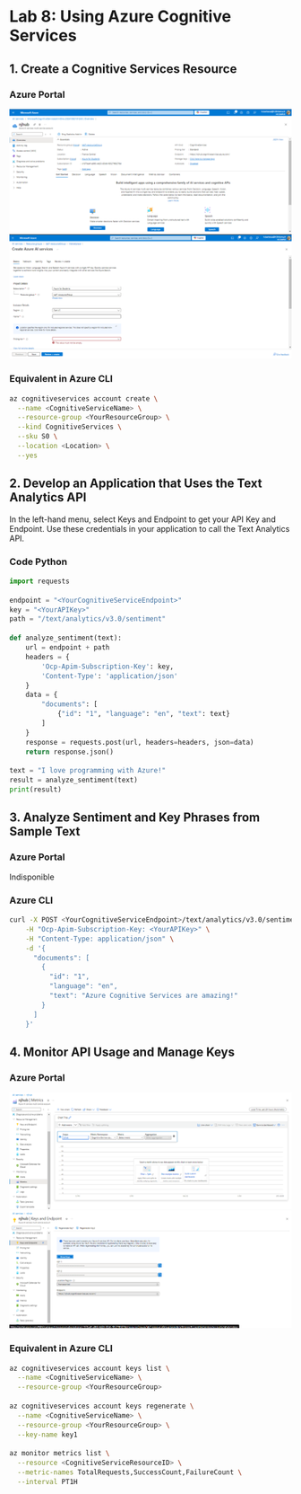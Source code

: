 # Lab 8: Using Azure Cognitive Services

## 1. Create a Cognitive Services Resource

### Azure Portal
![Image 1](./1.png)
![Image 2](./2.png)

### Equivalent in Azure CLI
```bash
az cognitiveservices account create \
  --name <CognitiveServiceName> \
  --resource-group <YourResourceGroup> \
  --kind CognitiveServices \
  --sku S0 \
  --location <Location> \
  --yes
  ```

## 2. Develop an Application that Uses the Text Analytics API

In the left-hand menu, select Keys and Endpoint to get your API Key and Endpoint.
Use these credentials in your application to call the Text Analytics API.

### Code Python
```python
import requests

endpoint = "<YourCognitiveServiceEndpoint>"
key = "<YourAPIKey>"
path = "/text/analytics/v3.0/sentiment"

def analyze_sentiment(text):
    url = endpoint + path
    headers = {
        'Ocp-Apim-Subscription-Key': key,
        'Content-Type': 'application/json'
    }
    data = {
        "documents": [
            {"id": "1", "language": "en", "text": text}
        ]
    }
    response = requests.post(url, headers=headers, json=data)
    return response.json()

text = "I love programming with Azure!"
result = analyze_sentiment(text)
print(result)
  ```

## 3. Analyze Sentiment and Key Phrases from Sample Text

### Azure Portal
Indisponible

### Azure CLI
```bash
curl -X POST <YourCognitiveServiceEndpoint>/text/analytics/v3.0/sentiment \
    -H "Ocp-Apim-Subscription-Key: <YourAPIKey>" \
    -H "Content-Type: application/json" \
    -d '{
      "documents": [
        {
          "id": "1",
          "language": "en",
          "text": "Azure Cognitive Services are amazing!"
        }
      ]
    }'
  ```

## 4. Monitor API Usage and Manage Keys

### Azure Portal
![Image 3](./3.png)
![Image 4](./4.png)

### Equivalent in Azure CLI
```bash
az cognitiveservices account keys list \
  --name <CognitiveServiceName> \
  --resource-group <YourResourceGroup>

az cognitiveservices account keys regenerate \
  --name <CognitiveServiceName> \
  --resource-group <YourResourceGroup> \
  --key-name key1

az monitor metrics list \
  --resource <CognitiveServiceResourceID> \
  --metric-names TotalRequests,SuccessCount,FailureCount \
  --interval PT1H

  ```
